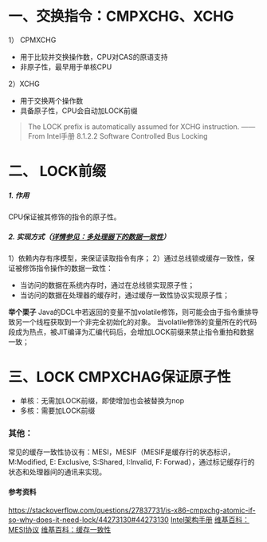 # 一、交换指令：CMPXCHG、XCHG
1） CPMXCHG
* 用于比较并交换操作数，CPU对CAS的原语支持
* 非原子性，最早用于单核CPU

2）XCHG
* 用于交换两个操作数
* 具备原子性，CPU会自动加LOCK前缀
> The LOCK prefix is automatically assumed for XCHG instruction.
> ——From Intel手册 8.1.2.2 Software Controlled Bus Locking
# 二、 LOCK前缀
##### 1. 作用
CPU保证被其修饰的指令的原子性。
##### 2. 实现方式（[详情参见：多处理器下的数据一致性](./2.多处理器下的数据一致性.md)）
1）依赖内存有序模型，来保证读取指令有序；
2）通过总线锁或缓存一致性，保证被修饰指令操作的数据一致性：

* 当访问的数据在系统内存时，通过在总线锁实现原子性；
* 当访问的数据在处理器的缓存时，通过缓存一致性协议实现原子性；

**举个栗子**
Java的DCL中若返回的变量不加volatile修饰，则可能会由于指令重排导致另一个线程获取到一个非完全初始化的对象。
当volatile修饰的变量所在的代码段成为热点，被JIT编译为汇编代码后，会增加LOCK前缀来禁止指令重拍和数据一致；
# 三、LOCK CMPXCHAG保证原子性
* 单核：无需加LOCK前缀，即使增加也会被替换为nop
* 多核：需要加LOCK前缀

### 其他：
常见的缓存一致性协议有：MESI，MESIF（MESIF是缓存行的状态标识，M:Modified, E: Exclusive, S:Shared, I:Invalid, F: Forwad），通过标记缓存行的状态和处理器间的通讯来实现。
#### 参考资料
https://stackoverflow.com/questions/27837731/is-x86-cmpxchg-atomic-if-so-why-does-it-need-lock/44273130#44273130
[Intel架构手册](https://www.intel.com/content/dam/www/public/us/en/documents/manuals/64-ia-32-architectures-software-developer-vol-3a-part-1-manual.pdf)
[维基百科：MESI协议](https://zh.wikipedia.org/wiki/MESI%E5%8D%8F%E8%AE%AE)
[维基百科：缓存一致性](https://zh.wikipedia.org/wiki/%E5%BF%AB%E5%8F%96%E4%B8%80%E8%87%B4%E6%80%A7)